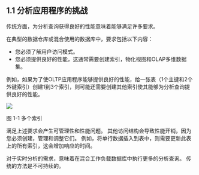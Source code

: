 ## 1.1 分析应用程序的挑战

传统方面，为分析查询获得良好的性能意味着能够满足许多要求。

在典型的数据仓库或混合使用的数据库中，要求包括以下内容：

  * 您必须了解用户访问模式。
  * 您必须提供良好的性能，这通常需要创建索引，物化视图和OLAP多维数据集。

例如，如果为了使OLTP应用程序能够提供良好的性能，给一张表（1个主键和2个外键索引）创建1到3个索引，则可能还需要创建其他索引使其能够为分析查询提供良好的性能。

![](http://mmbiz.qpic.cn/mmbiz_png/6F1WRDupvKsrQ9VDGTAjcLEBadoJhADW8fUWyQ1ib2045j5VTTgchhaaiazEqpiaQcsl3iaFV3RW1gpSRGRjbRfPzQ/640?wx_fmt=png&tp=webp&wxfrom=5&wx_lazy=1&wx_co=1)

图 1-1 多个索引

满足上述要求会产生可管理性和性能问题。 其他访问结构会导致性能开销，因为您必须创建，管理和调整它们。 例如，将单行数据插入到表中，则需要更新此表上的所有索引，这会增加响应的时间。

对于实时分析的需求，意味着在混合工作负载数据库中执行更多的分析查询。 传统的方法是不可持续的。
